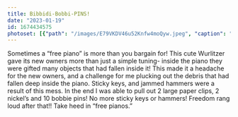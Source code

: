 ```yaml
---
title: Bibbidi-Bobbi-PINS!
date: "2023-01-19"
id: 1674434575
photoset: [{"path": "/images/E79VKDV46u52Knfw4moQyw.jpeg", "caption": "", "thumbnail": "True"}]
---
```

Sometimes a “free piano” is more than you bargain for! This cute Wurlitzer gave its new owners more than just a simple tuning- inside the piano they were gifted many objects that had fallen inside it!  This made it a headache for the new owners, and a challenge for me plucking out the debris that had fallen deep inside the piano. Sticky keys, and jammed hammers were a result of this mess.  In the end I was able to pull out 2 large paper clips, 2 nickel’s and 10 bobbie pins! No more sticky keys or hammers! Freedom rang loud after that!! Take heed in “free pianos.” 